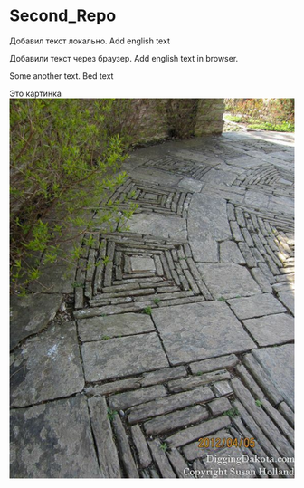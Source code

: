 ﻿# Second_Repo

Добавил текст локально. Add english text

Добавили текст через браузер. Add english text in browser.

Some another text.
Bed text

Это картинка
![](9f831ddc454eae617a1c820269057c5e.jpg)
